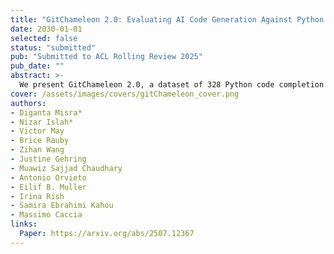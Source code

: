 ```yaml
---
title: "GitChameleon 2.0: Evaluating AI Code Generation Against Python Library Version Incompatibilities"
date: 2030-01-01
selected: false
status: "submitted"
pub: "Submitted to ACL Rolling Review 2025"
pub_date: ""
abstract: >-
  We present GitChameleon 2.0, a dataset of 328 Python code completion problems conditioned on specific library versions, each paired with executable unit tests for rigorous, execution-based evaluation. Our analysis reveals that state-of-the-art LLMs and code assistants struggle with version-conditioned code generation, achieving only 48–51% success rates. GitChameleon 2.0 provides a challenging benchmark to spur advances in adaptable and robust AI code generation.
cover: /assets/images/covers/gitChameleon_cover.png
authors:
- Diganta Misra*
- Nizar Islah*
- Victor May
- Brice Rauby
- Zihan Wang
- Justine Gehring
- Muawiz Sajjad Chaudhary
- Antonio Orvieto
- Eilif B. Muller
- Irina Rish
- Samira Ebrahimi Kahou
- Massimo Caccia
links:
  Paper: https://arxiv.org/abs/2507.12367
---
```

